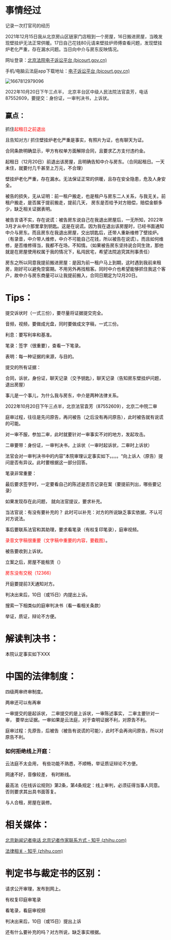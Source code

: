 # 事情经过

记录一次打官司的经历

2021年12月15日我从北京房山区链家门店租到一个房屋，16日搬进房屋，当晚发现壁挂炉无法正常供暖。17日自己花钱80元请来壁挂炉师傅查看问题，发现壁挂炉老化严重，存在漏水问题。当日向中介与房东反映情况。

网址登录：[北京法院电子诉讼平台 (bjcourt.gov.cn)](http://sspt.bjcourt.gov.cn/cas/login?service=http%3A%2F%2Fsspt.bjcourt.gov.cn%2Fbcourt%2Fcaseindex%2Findex%2F)

手机/电脑云法庭app下载地址：[电子诉讼平台 (bjcourt.gov.cn)](https://sspt.bjcourt.gov.cn/bcourt/onlineCourt/downloadYm)

![1667812979096](C:\Users\whr18\AppData\Roaming\Typora\typora-user-images\1667812979096.png)



2022年10月20日下午三点半， 北京丰台区中级人民法院法官袁芳，电话87552609，要提交：身份证，一审判决书，上诉状。



## 赢点：

抓住<font color='red'>起租日之前退出</font>

且告知对方/ 抓住<font color='co'>壁挂炉老化严重是事实，有照片为证，也有聊天为证。

合同条款明确显示，甲方有权单方面解除合同，且要求乙方支付违约金。



起租日（12月20日）前退出该房屋，且明确告知中介与房东。（合同起租日。一天未住，就要付几千甚至上万元，不合理）

壁挂炉老化严重，存在漏水。无法保证正常的供暖，且存在安全隐患，危及人身安全。





被告的损失，无从证明：前一租户搬走，也是租户与房东二人关系，与我无关。前租户搬走，是否属于提前搬走，提前几天， 房东是否给予对方赔偿，赔偿金额多少，缺乏相关证据表明。

被告言语不实，存在说谎：被告房东说自己在我退出房屋后，一无所知，2022年3月才从中介那里拿到钥匙。这是在说谎。因为我在退出该房屋时，已经书面通知中介与房东。而且房东在我退出房屋，交出钥匙后，还带人重新维修了壁挂炉。（有录音，中介带人维修，中介不可能自己花钱，所以被告在说谎）。而且如何维修，是否维修得当，我都不在场，不知情。（如果被告房东坚持说合同生效，那他就是在房屋使用权属于我的情况下，私闯民宅，希望法院追究其刑事责任）



房东之所以同意我提前搬进房屋：是因为前一租户马上到期，这时遇到我前来租房，刚好可以避免空窗期。不用另外再找租客。同时中介也希望能够抓住我这个客户，故中介与房东商量可以让我提前搬入，合同日期定为12月20日。



# Tips：

提交诉状时（一式三份），要尽量将证据提交完全。

音频，视频，要做成光盘，同时要做成文字稿，一式三份。

利息：要写利率和基准。

笔录：签字（很重要），查看一下笔录。

表明：每一种证据的来源，与目的。



提交的所有证据：

合同，诉状，身份证，聊天记录（交予钥匙），聊天记录（告知房东壁挂炉问题，退出房屋）





事儿是一个事儿，为什么我与房东，中介是两种法律关系。



2022年10月20日下午三点半，北京法官袁芳（87552609），北京二中院二审



庭审过程，往往是先问原告，再问被告（之后没有再问原告），此时被告就有说谎的可能。

对一审不服，参加二审，此时就要针对一审事实不对的地方，发起攻击。

二审要带：身份证，一审判决书，上诉状（一审时起诉状，二审时上诉状）

法官会对一审判决书中的内容”本院审理认定事实如下。。。。“向上诉人（原告）提问是否有异议。此时要根据这一部分回答。

笔录非常重要： 

最后要求签字时，一定要看自己的陈述是否否记录在案（要提前列出，哪些要记录）

如果发现存在此问题， 就向法官提议，要求补充。

当法官说：有没有要补充的？ 此时可以补充：对方的所说缺乏事实依据，不认可对方说法。



事后要联系法官和其助理，要求看笔录（有权复印笔录），庭审视频。

<font color=red>录音文字稿很重要（文字稿中重要的内容，要截图）</font>。

被告要收到上诉状。



立案之后，房屋不能租赁（）

<font color=red>房东没有交税（12366）</font>

开庭要提前3天通知对方。

判决出来后，10日（或15日）内提出上诉。

搜索一下相类似的庭审判决书（看一看相关条款）

举证，质证，辩论不方便。

# 解读判决书： 

本院认定事实如下XXX

# 中国的法律制度：

四级两审终审制度。

两审还可以有再审

一审提交的是起诉状， 二审提交的是上诉状，一审陈述事实， 二审主要针对一审， 要举出证据。一审如果是云法庭，对于查明证据不利，对原告不利。

庭审过程：先原告，后被告（被告有说谎的可能），此时不会再询问原告，所以对原告不利。

### 如何拒绝线上开庭： 

云法庭不太会用， 有些功能不熟悉，不顺畅，举证质证辩论不方便。

网速不好，音像较差， 有时断线。

最高法《在线诉讼规则》第2条，第4条规定：线上审判，必须征得当事人同意。否则要求其出具书面答复。

与人合租，房屋在装修。

# 相关媒体：

[北京新闻记者电话 北京记者作家联系方式 - 知乎 (zhihu.com)](https://zhuanlan.zhihu.com/p/105258913)

[法律相关 - 知乎 (zhihu.com)](https://zhuanlan.zhihu.com/p/530953280)

# 判定书与裁定书的区别：

请求公开审理，发布到网上。

有权复印庭审笔录

看笔录，看庭审视频

判决出来后，10日（或15日）提出上诉

还有什么要补充的吗？对方所说，缺乏事实根据。





